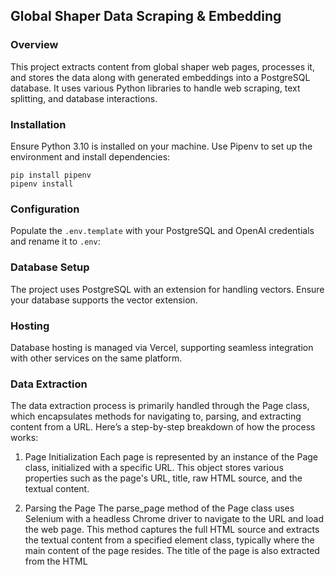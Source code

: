 ## Global Shaper Data Scraping & Embedding

### Overview
This project extracts content from global shaper web pages, processes it, and stores the data along with generated embeddings into a PostgreSQL database. It uses various Python libraries to handle web scraping, text splitting, and database interactions.

### Installation

Ensure Python 3.10 is installed on your machine. Use Pipenv to set up the environment and install dependencies:

```
pip install pipenv
pipenv install
```

### Configuration
Populate the `.env.template` with your PostgreSQL and OpenAI credentials and rename it to `.env`:

### Database Setup
The project uses PostgreSQL with an extension for handling vectors. Ensure your database supports the vector extension.

### Hosting
Database hosting is managed via Vercel, supporting seamless integration with other services on the same platform.

### Data Extraction

The data extraction process is primarily handled through the Page class, which encapsulates methods for navigating to, parsing, and extracting content from a URL. Here’s a step-by-step breakdown of how the process works:

1. Page Initialization
Each page is represented by an instance of the Page class, initialized with a specific URL. This object stores various properties such as the page's URL, title, raw HTML source, and the textual content.

2. Parsing the Page
The parse_page method of the Page class uses Selenium with a headless Chrome driver to navigate to the URL and load the web page. This method captures the full HTML source and extracts the textual content from a specified element class, typically where the main content of the page resides. The title of the page is also extracted from the HTML <title> tag if available.
Using Selenium allows the script to interact with JavaScript-rendered pages, which is crucial for extracting data from dynamically generated web pages. The headless browser can execute JavaScript and render the page as it would appear in a standard web browser.

3. Extracting Adobe Links
After parsing the main page, the extract_adobe_links method searches through the HTML to find links that contain specific Adobe-related domains (this is the only information we need at the moment).

4. Processing Additional Pages
Once the main page and relevant Adobe links are extracted, the script processes these URLs in a similar manner, parsing each page and extracting the content. This allows the script to navigate through a network of connected pages automatically.

5. Text Splitting
The extracted text from each page is processed using the TokenTextSplitter from the langchain-text-splitters library. This method splits the text into smaller chunks based on token count.
